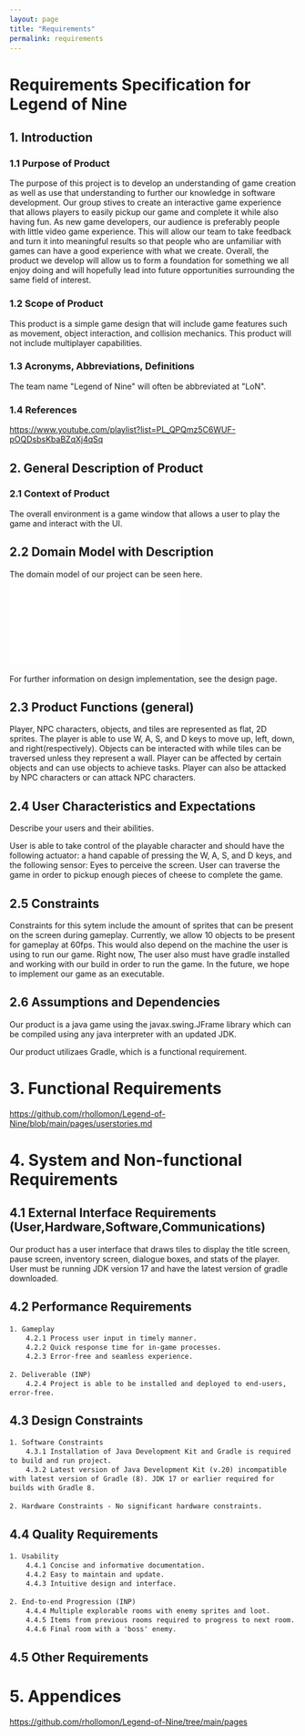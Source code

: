 ```yaml
---
layout: page
title: "Requirements"
permalink: requirements
---
```


# Requirements Specification for Legend of Nine

## 1. Introduction

### 1.1 Purpose of Product

The purpose of this project is to develop an understanding of game creation as well as use that understanding to further our knowledge in software development. Our group stives to create an interactive game experience that allows players to easily pickup our game and complete it while also having fun. As new game developers, our audience is preferably people with little video game experience. This will allow our team to take feedback and turn it into meaningful results so that people who are unfamiliar with games can have a good experience with what we create. Overall, the product we develop will allow us to form a foundation for something we all enjoy doing and will hopefully lead into future opportunities surrounding the same field of interest. 

### 1.2 Scope of Product

This product is a simple game design that will include game features such as movement, object interaction, and collision mechanics. This product will not include multiplayer capabilities.
### 1.3 Acronyms, Abbreviations, Definitions

The team name "Legend of Nine" will often be abbreviated at "LoN". 

### 1.4 References

https://www.youtube.com/playlist?list=PL_QPQmz5C6WUF-pOQDsbsKbaBZqXj4qSq

## 2. General Description of Product

### 2.1 Context of Product

The overall environment is a game window that allows a user to play the game and interact with the UI.  

## 2.2 Domain Model with Description

The domain model of our project can be seen here.
![UML Diagram v0.2](/LegendOfNine/src/res/arch/uml_v0.2_apr2723.pdf)

For further information on design implementation, see the design page. 

## 2.3 Product Functions (general)

Player, NPC characters, objects, and tiles are represented as flat, 2D sprites. The player is able to use W, A, S, and D keys to move up, left, down, and right(respectively). Objects can be interacted with while tiles can be traversed unless they represent a wall. Player can be affected by certain objects and can use objects to achieve tasks. Player can also be attacked by NPC characters or can attack NPC characters.  
## 2.4 User Characteristics and Expectations

Describe your users and their abilities.

User is able to take control of the playable character and should have the following actuator: a hand capable of pressing the W, A, S, and D keys, and the following sensor: Eyes to perceive the screen. User can traverse the game in order to pickup enough pieces of cheese to complete the game.   
## 2.5 Constraints

Constraints for this sytem include the amount of sprites that can be present on the screen during gameplay. Currently, we allow 10 objects to be present for gameplay at 60fps. This would also depend on the machine the user is using to run our game. Right now, The user also must have gradle installed and working with our build in order to run the game. In the future, we hope to implement our game as an executable.

## 2.6 Assumptions and Dependencies

Our product is a java game using the javax.swing.JFrame library which can be compiled using any java interpreter with an updated JDK. 

Our product utilizaes Gradle, which is a functional requirement. 

# 3. Functional Requirements

https://github.com/rhollomon/Legend-of-Nine/blob/main/pages/userstories.md

# 4. System and Non-functional Requirements

## 4.1 External Interface Requirements (User,Hardware,Software,Communications)

Our product has a user interface that draws tiles to display the title screen, pause screen, inventory screen, dialogue boxes, and stats of the player. 
User must be running JDK version 17 and have the latest version of gradle downloaded.

## 4.2 Performance Requirements

    1. Gameplay
        4.2.1 Process user input in timely manner. 
        4.2.2 Quick response time for in-game processes. 
        4.2.3 Error-free and seamless experience. 

    2. Deliverable (INP)
        4.2.4 Project is able to be installed and deployed to end-users, error-free.

## 4.3 Design Constraints

    1. Software Constraints
        4.3.1 Installation of Java Development Kit and Gradle is required to build and run project. 
        4.3.2 Latest version of Java Development Kit (v.20) incompatible with latest version of Gradle (8). JDK 17 or earlier required for builds with Gradle 8. 

    2. Hardware Constraints - No significant hardware constraints. 

## 4.4 Quality Requirements

    1. Usability
        4.4.1 Concise and informative documentation. 
        4.4.2 Easy to maintain and update. 
        4.4.3 Intuitive design and interface. 
    
    2. End-to-end Progression (INP)
        4.4.4 Multiple explorable rooms with enemy sprites and loot.
        4.4.5 Items from previous rooms required to progress to next room.
        4.4.6 Final room with a 'boss' enemy. 

## 4.5 Other Requirements
 

# 5. Appendices

https://github.com/rhollomon/Legend-of-Nine/tree/main/pages

